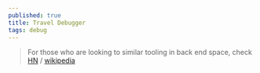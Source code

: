 ```yaml
---
published: true
title: Travel Debugger
tags: debug
---
```

> For those who are looking to similar tooling in back end space, check [HN](https://news.ycombinator.com/item?id=28540565) / [wikipedia](https://en.wikipedia.org/wiki/Time_travel_debugging)
